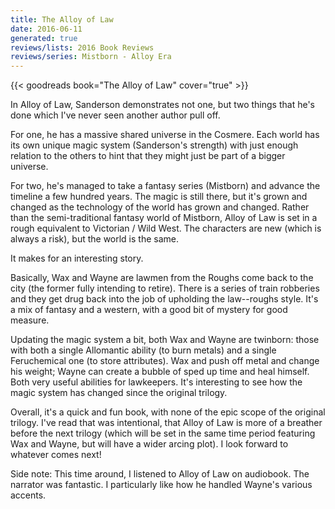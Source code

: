 ```yaml
---
title: The Alloy of Law
date: 2016-06-11
generated: true
reviews/lists: 2016 Book Reviews
reviews/series: Mistborn - Alloy Era
---
```

{{< goodreads book="The Alloy of Law" cover="true" >}}

In Alloy of Law, Sanderson demonstrates not one, but two things that he's done which I've never seen another author pull off.  

For one, he has a massive shared universe in the Cosmere. Each world has its own unique magic system (Sanderson's strength) with just enough relation to the others to hint that they might just be part of a bigger universe.  

<!--more-->

For two, he's managed to take a fantasy series (Mistborn) and advance the timeline a few hundred years. The magic is still there, but it's grown and changed as the technology of the world has grown and changed. Rather than the semi-traditional fantasy world of Mistborn, Alloy of Law is set in a rough equivalent to Victorian / Wild West. The characters are new (which is always a risk), but the world is the same.  

It makes for an interesting story.  

Basically, Wax and Wayne are lawmen from the Roughs come back to the city (the former fully intending to retire). There is a series of train robberies and they get drug back into the job of upholding the law--roughs style. It's a mix of fantasy and a western, with a good bit of mystery for good measure.  

Updating the magic system a bit, both Wax and Wayne are twinborn: those with both a single Allomantic ability (to burn metals) and a single Feruchemical one (to store attributes). Wax and push off metal and change his weight; Wayne can create a bubble of sped up time and heal himself. Both very useful abilities for lawkeepers. It's interesting to see how the magic system has changed since the original trilogy.  

Overall, it's a quick and fun book, with none of the epic scope of the original trilogy. I've read that was intentional, that Alloy of Law is more of a breather before the next trilogy (which will be set in the same time period featuring Wax and Wayne, but will have a wider arcing plot). I look forward to whatever comes next!  

Side note: This time around, I listened to Alloy of Law on audiobook. The narrator was fantastic. I particularly like how he handled Wayne's various accents.


